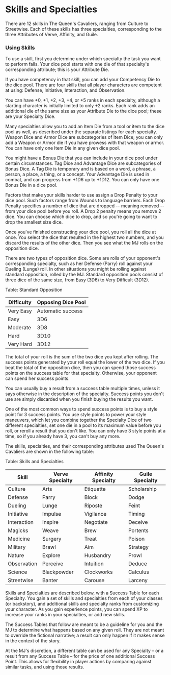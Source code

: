 # Skills and Specialties

There are 12 skills in The Queen's Cavaliers, ranging from Culture to
Streetwise. Each of these skills has three specialties, corresponding to
the three Attributes of Verve, Affinity, and Guile.

### Using Skills

To use a skill, first you determine under which specialty the task you
want to perform falls. Your dice pool starts with one die of that
specialty's corresponding attribute; this is your Attribute Die.

If you have competency in that skill, you can add your Competency Die to
the dice pool. There are four skills that all player characters are
competent at using: Defense, Initiative, Interaction, and Observation.

You can have +0, +1, +2, +3, +4, or +5 ranks in each specialty, although
a starting character is initially limited to only +2 ranks. Each rank
adds an additional die of the same size as your Attribute Die to the
dice pool; these are your Specialty Dice.

Many specialties allow you to add an Item Die from a tool or item to the
dice pool as well, as described under the separate listings for each
specialty. Weapon Dice and Armor Dice are subcategories of Item Dice;
you can only add a Weapon or Armor die if you have prowess with that
weapon or armor. You can have only one Item Die in any given dice pool.

You might have a Bonus Die that you can include in your dice pool under
certain circumstances. Tag Dice and Advantage Dice are subcategories of
Bonus Dice. A Tag Die is temporary and is based on a word, a phrase, a
person, a place, a thing, or a concept. Your Advantage Die is used in
combat, and can progress from +1D6 up to +1D12. You can only have one
Bonus Die in a dice pool.

Factors that make your skills harder to use assign a Drop Penalty to
your dice pool. Such factors range from Wounds to language barriers.
Each Drop Penalty specifies a number of dice that are dropped -- meaning
removed -- from your dice pool before you roll. A Drop 2 penalty means
you remove 2 dice. You can choose which dice to drop, and so you're
going to want to drop the smallest size dice.

Once you've finished constructing your dice pool, you roll all the dice
at once. You select the dice that resulted in the highest two numbers,
and you discard the results of the other dice. Then you see what the MJ
rolls on the opposition dice.

There are two types of opposition dice. Some are rolls of your
opponent's corresponding specialty, such as her Defense (Parry) roll
against your Dueling (Lunge) roll. In other situations you might be
rolling against standard opposition, rolled by the MJ. Standard
opposition pools consist of three dice of the same size, from Easy (3D6)
to Very Difficult (3D12).

Table: Standard Opposition

| Difficulty | Opposing Dice Pool |
| ---------- | ------------------ |
| Very Easy  | Automatic success  |
| Easy       | 3D6                |
| Moderate   | 3D8                |
| Hard       | 3D10               |
| Very Hard  | 3D12               |

The total of your roll is the sum of the two dice you kept after
rolling. The success points generated by your roll equal the lower of
the two dice. If you beat the total of the opposition dice, then you can
spend those success points on the success table for that specialty.
Otherwise, your opponent can spend her success points.

You can usually buy a result from a success table multiple times, unless
it says otherwise in the description of the specialty. Success points
you don't use are simply discarded when you finish buying the results
you want.

One of the most common ways to spend success points is to buy a style
point for 3 success points. You use style points to power your style
maneuvers, which let you combine together the Specialty Dice of two
different specialties, set one die in a pool to its maximum value before
you roll, or reroll a result that you don't like. You can only have 3
style points at a time, so if you already have 3, you can't buy any
more.

The skills, specialties, and their corresponding attributes used The
Queen's Cavaliers are shown in the following table:

Table: Skills and Specialties

| Skill       | Verve Specialty | Affinity Specialty | Guile Specialty |
| ----------- | --------------- | ------------------ | --------------- |
| Culture     | Arts            | Etiquette          | Scholarship     |
| Defense     | Parry           | Block              | Dodge           |
| Dueling     | Lunge           | Riposte            | Feint           |
| Initiative  | Impulse         | Vigilance          | Timing          |
| Interaction | Inspire         | Negotiate          | Deceive         |
| Magicks     | Weave           | Brew               | Portents        |
| Medicine    | Surgery         | Treat              | Poison          |
| Military    | Brawl           | Aim                | Strategy        |
| Nature      | Explore         | Husbandry          | Prowl           |
| Observation | Perceive        | Intuition          | Deduce          |
| Science     | Blackpowder     | Clockworks         | Calculus        |
| Streetwise  | Banter          | Carouse            | Larceny         |

Skills and Specialties are described below, with a Success Table for
each Specialty. You gain a set of skills and specialties from each of
your classes (or backstory), and additional skills and specialty ranks
from customizing your character. As you gain experience points, you can
spend XP to increase your ranks in your specialties, or add new skills.

The Success Tables that follow are meant to be a guideline for you and
the MJ to determine what happens based on any given roll. They are not
meant to override the fictional narrative; a result can only happen if
it makes sense in the context of the story.

At the MJ's discretion, a different table can be used for any Specialty
– or a result from any Success Table – for the price of one additional
Success Point. This allows for flexibility in player actions by
comparing against similar tasks, and using those results.

